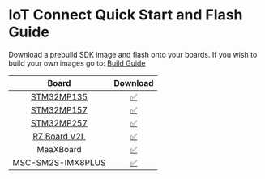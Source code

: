 # IoT Connect Quick Start and Flash Guide

Download a prebuild SDK image and flash onto your boards.
If you wish to build your own images go to: [Build Guide](../Build/README.md)

| Board                           | Download |
|:-------------------------------:|:--------:|
| [STM32MP135](./STM32MP135.md)   | [✅](https://iotconnect-sdk-images.s3.amazonaws.com/MPU/kirkstone/st/mpu135dk/st-image-weston-kirkstone-stm32mp135.zip)      |
| [STM32MP157](./STM32MP157.md)   | [✅](https://iotconnect-sdk-images.s3.amazonaws.com/MPU/kirkstone/st/mpu157dk/st-image-weston-kirkstone-stm32mp157.zip)      |
| [STM32MP257](./STM32MP257.md)   | [✅](https://iotconnect-sdk-images.s3.amazonaws.com/MPU/mickledore/st/stm32mp257x-ev1/stm32mp25-images.tar.gz)      |
| [RZ Board V2L](./RZBoardV2L.md) | [✅]()                                                                                                                       |
| MaaXBoard                       | [✅](https://iotconnect-sdk-images.s3.amazonaws.com/MPU/kirkstone/maaxboard/core-image-base-maaxboard-demo.wic.gz)|
| MSC-SM2S-IMX8PLUS               | [✅](https://iotconnect-sdk-images.s3.amazonaws.com/MPU/kirkstone/msc/core-image-base-sm2s-imx8mp-demo.wic.gz)|
